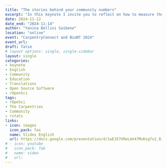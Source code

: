 ```yaml
---
title: "The stories behind your community numbers"
excerpt: "In this keynote I invite you to reflect on how to measure the impact of our work in our communities. I share two frameworks we use at rOpenSci and severals tool to measure different aspects of our work and our impact, not only with numbers, but with stories"
date: 2024-11-12
date_end: "2024-11-14"
author: "Yanina Bellini Saibene"
location: "online"
event: "CarpentryConnect and BioNT 2024"
event_url: 
draft: false
# layout options: single, single-sidebar
layout: single
categories:
- keynote
- English
- Community
- Education
- Translations
- Open Source Software
- rOpenSci
tags:
- rOpeSci
- The Carpentries
- Community
- rstats
links:
- icon: images
  icon_pack: fas
  name: Slides English
  url: https://docs.google.com/presentation/d/1wEJE7XReLmV47MuKsg7o2_8iQajYOHUk-7hUhp4ZqkY/edit?usp=sharing
# - icon: youtube
#   icon_pack: fab
#   name: video
#   url: 
---
```


